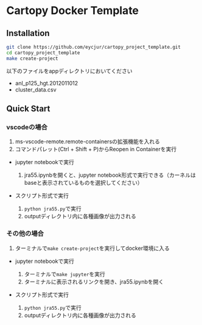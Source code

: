 # Cartopy Docker Template

## Installation
```bash
git clone https://github.com/eycjur/cartopy_project_template.git
cd cartopy_project_template
make create-project
```

以下のファイルをappディレクトリにおいてください
- anl_p125_hgt.2012011012
- cluster_data.csv

## Quick Start
### vscodeの場合
1. ms-vscode-remote.remote-containersの拡張機能を入れる
1. コマンドパレット(Ctrl + Shift + P)からReopen in Containerを実行

- jupyter notebookで実行  
	1. jra55.ipynbを開くと、jupyter notebook形式で実行できる（カーネルはbaseと表示されているものを選択してください）

-  スクリプト形式で実行  
	1. `python jra55.py`で実行
	1. outputディレクトリ内に各種画像が出力される

### その他の場合
1. ターミナルで`make create-project`を実行してdocker環境に入る

- jupyter notebookで実行
	1. ターミナルで`make jupyter`を実行
	1. ターミナルに表示されるリンクを開き、jra55.ipynbを開く

-  スクリプト形式で実行
	1. `python jra55.py`で実行
	1. outputディレクトリ内に各種画像が出力される
